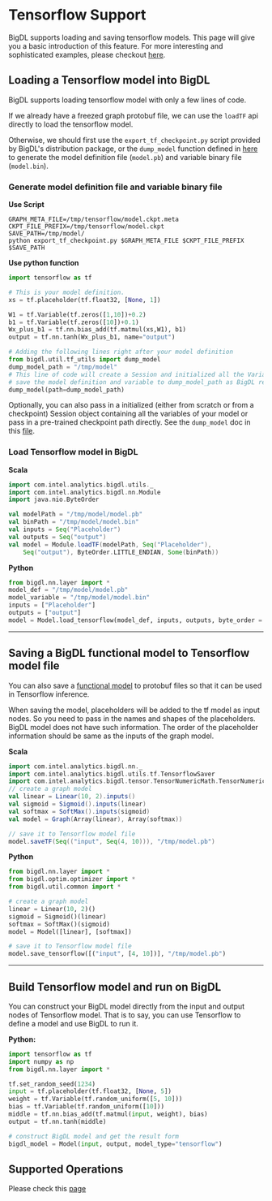 # Tensorflow Support

BigDL supports loading and saving tensorflow models.
This page will give you a basic introduction of this feature. For more
interesting and sophisticated examples, please checkout [here](https://github.com/intel-analytics/BigDL/tree/master/spark/dl/src/main/scala/com/intel/analytics/bigdl/example/tensorflow).

## **Loading a Tensorflow model into BigDL**

BigDL supports loading tensorflow model with only a few lines of code.

If we already have a freezed graph protobuf file, we can use the `loadTF` api directly to
load the tensorflow model. 

Otherwise, we should first use the `export_tf_checkpoint.py` script provided by BigDL's distribution
package, or the `dump_model` function defined in [here](https://github.com/intel-analytics/BigDL/blob/master/pyspark/bigdl/util/tf_utils.py) to
generate the model definition file (`model.pb`) and variable binary file (`model.bin`). 


### Generate model definition file and variable binary file


**Use Script**
```shell
GRAPH_META_FILE=/tmp/tensorflow/model.ckpt.meta
CKPT_FILE_PREFIX=/tmp/tensorflow/model.ckpt
SAVE_PATH=/tmp/model/
python export_tf_checkpoint.py $GRAPH_META_FILE $CKPT_FILE_PREFIX $SAVE_PATH
```

**Use python function**
```python
import tensorflow as tf

# This is your model definition.
xs = tf.placeholder(tf.float32, [None, 1])

W1 = tf.Variable(tf.zeros([1,10])+0.2)
b1 = tf.Variable(tf.zeros([10])+0.1)
Wx_plus_b1 = tf.nn.bias_add(tf.matmul(xs,W1), b1)
output = tf.nn.tanh(Wx_plus_b1, name="output")

# Adding the following lines right after your model definition 
from bigdl.util.tf_utils import dump_model
dump_model_path = "/tmp/model"
# This line of code will create a Session and initialized all the Variable and
# save the model definition and variable to dump_model_path as BigDL readable format.
dump_model(path=dump_model_path)
```

Optionally, you can also pass in a initialized (either from scratch or from a checkpoint) Session object containing
all the variables of your model or pass in a pre-trained checkpoint path directly. See the `dump_model` doc in this
[file](https://github.com/intel-analytics/BigDL/blob/master/pyspark/bigdl/util/tf_utils.py).

### Load Tensorflow model in BigDL

**Scala**
```scala
import com.intel.analytics.bigdl.utils._
import com.intel.analytics.bigdl.nn.Module
import java.nio.ByteOrder

val modelPath = "/tmp/model/model.pb"
val binPath = "/tmp/model/model.bin"
val inputs = Seq("Placeholder")
val outputs = Seq("output")
val model = Module.loadTF(modelPath, Seq("Placeholder"),
    Seq("output"), ByteOrder.LITTLE_ENDIAN, Some(binPath))
```

**Python**
```python
from bigdl.nn.layer import *
model_def = "/tmp/model/model.pb"
model_variable = "/tmp/model/model.bin"
inputs = ["Placeholder"]
outputs = ["output"]
model = Model.load_tensorflow(model_def, inputs, outputs, byte_order = "little_endian", bigdl_type="float", bin_file=model_variable)
```
---

## **Saving a BigDL functional model to Tensorflow model file**

You can also save a [functional model](./Model/Functional.md) to protobuf files so that it can be used in Tensorflow inference.

When saving the model, placeholders will be added to the tf model as input nodes. So
you need to pass in the names and shapes of the placeholders. BigDL model does not have
such information. The order of the placeholder information should be same as the inputs
of the graph model.

**Scala**
```scala
import com.intel.analytics.bigdl.nn._
import com.intel.analytics.bigdl.utils.tf.TensorflowSaver
import com.intel.analytics.bigdl.tensor.TensorNumericMath.TensorNumeric.NumericFloat
// create a graph model
val linear = Linear(10, 2).inputs()
val sigmoid = Sigmoid().inputs(linear)
val softmax = SoftMax().inputs(sigmoid)
val model = Graph(Array(linear), Array(softmax))

// save it to Tensorflow model file
model.saveTF(Seq(("input", Seq(4, 10))), "/tmp/model.pb")
```

**Python**
```python
from bigdl.nn.layer import *
from bigdl.optim.optimizer import *
from bigdl.util.common import *

# create a graph model
linear = Linear(10, 2)()
sigmoid = Sigmoid()(linear)
softmax = SoftMax()(sigmoid)
model = Model([linear], [softmax])

# save it to Tensorflow model file
model.save_tensorflow([("input", [4, 10])], "/tmp/model.pb")
```

---
## **Build Tensorflow model and run on BigDL**

You can construct your BigDL model directly from the input and output nodes of
Tensorflow model. That is to say, you can use Tensorflow to define
a model and use BigDL to run it.

**Python:**
```python
import tensorflow as tf
import numpy as np
from bigdl.nn.layer import *

tf.set_random_seed(1234)
input = tf.placeholder(tf.float32, [None, 5])
weight = tf.Variable(tf.random_uniform([5, 10]))
bias = tf.Variable(tf.random_uniform([10]))
middle = tf.nn.bias_add(tf.matmul(input, weight), bias)
output = tf.nn.tanh(middle)

# construct BigDL model and get the result form 
bigdl_model = Model(input, output, model_type="tensorflow")
```

## **Supported Operations**
Please check this [page](../APIGuide/tensorflow_ops_list.md)
